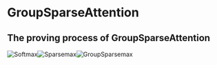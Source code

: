 GroupSparseAttention
====  

The proving process of GroupSparseAttention
----


![Softmax](https://img-blog.csdnimg.cn/20190107185452783.png)![Sparsemax](https://img-blog.csdnimg.cn/20190107185452783.png)![GroupSparsemax](https://img-blog.csdnimg.cn/20190107185452783.png)


